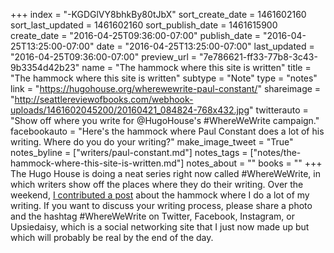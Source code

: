 +++
index = "-KGDGlVY8bhkBy80tJbX"
sort_create_date = 1461602160
sort_last_updated = 1461602160
sort_publish_date = 1461615900
create_date = "2016-04-25T09:36:00-07:00"
publish_date = "2016-04-25T13:25:00-07:00"
date = "2016-04-25T13:25:00-07:00"
last_updated = "2016-04-25T09:36:00-07:00"
preview_url = "7e786621-ff33-77b8-3c43-9b3354d42b23"
name = "The hammock where this site is written"
title = "The hammock where this site is written"
subtype = "Note"
type = "notes"
link = "https://hugohouse.org/wherewewrite-paul-constant/"
shareimage = "http://seattlereviewofbooks.com/webhook-uploads/1461602045200/20160421_084824-768x432.jpg"
twitterauto = "Show off where you write for @HugoHouse's #WhereWeWrite campaign."
facebookauto = "Here's the hammock where Paul Constant does a lot of his writing. Where do you do your writing?"
make_image_tweet = "True"
notes_byline = ["writers/paul-constant.md"]
notes_tags = ["notes/the-hammock-where-this-site-is-written.md"]
notes_about = ""
books = ""
+++
The Hugo House is doing a neat series right now called #WhereWeWrite, in which writers show off the places where they do their writing. Over the weekend, [I contributed a post](https://hugohouse.org/wherewewrite-paul-constant/) about the hammock where I do a lot of my writing. If you want to discuss your writing process, please share a photo and the hashtag #WhereWeWrite on Twitter, Facebook, Instagram, or Upsiedaisy, which is a social networking site that I just now made up but which will probably be real by the end of the day.